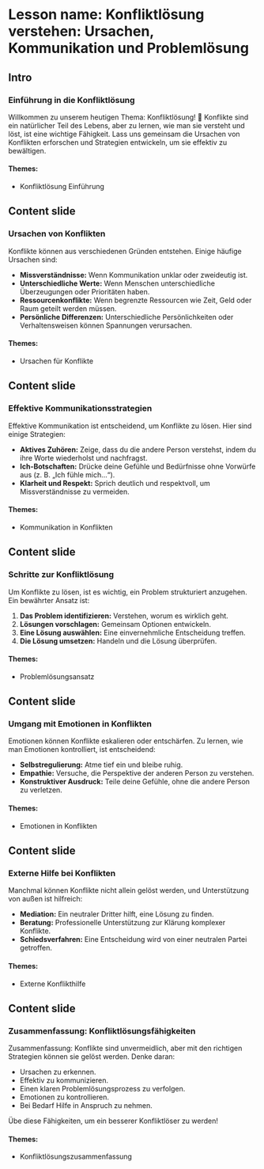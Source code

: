 # Lesson name: Konfliktlösung verstehen: Ursachen, Kommunikation und Problemlösung

## Intro

### Einführung in die Konfliktlösung

Willkommen zu unserem heutigen Thema: Konfliktlösung! 🤝 Konflikte sind ein natürlicher Teil des Lebens, aber zu lernen, wie man sie versteht und löst, ist eine wichtige Fähigkeit. Lass uns gemeinsam die Ursachen von Konflikten erforschen und Strategien entwickeln, um sie effektiv zu bewältigen.

#### **Themes:**
- Konfliktlösung Einführung

## Content slide

### Ursachen von Konflikten

Konflikte können aus verschiedenen Gründen entstehen. Einige häufige Ursachen sind:

- **Missverständnisse:** Wenn Kommunikation unklar oder zweideutig ist.
- **Unterschiedliche Werte:** Wenn Menschen unterschiedliche Überzeugungen oder Prioritäten haben.
- **Ressourcenkonflikte:** Wenn begrenzte Ressourcen wie Zeit, Geld oder Raum geteilt werden müssen.
- **Persönliche Differenzen:** Unterschiedliche Persönlichkeiten oder Verhaltensweisen können Spannungen verursachen.

#### **Themes:**
- Ursachen für Konflikte

## Content slide

### Effektive Kommunikationsstrategien

Effektive Kommunikation ist entscheidend, um Konflikte zu lösen. Hier sind einige Strategien:

- **Aktives Zuhören:** Zeige, dass du die andere Person verstehst, indem du ihre Worte wiederholst und nachfragst.
- **Ich-Botschaften:** Drücke deine Gefühle und Bedürfnisse ohne Vorwürfe aus (z. B. „Ich fühle mich…“).
- **Klarheit und Respekt:** Sprich deutlich und respektvoll, um Missverständnisse zu vermeiden.

#### **Themes:**
- Kommunikation in Konflikten

## Content slide

### Schritte zur Konfliktlösung

Um Konflikte zu lösen, ist es wichtig, ein Problem strukturiert anzugehen. Ein bewährter Ansatz ist:

1. **Das Problem identifizieren:** Verstehen, worum es wirklich geht.
2. **Lösungen vorschlagen:** Gemeinsam Optionen entwickeln.
3. **Eine Lösung auswählen:** Eine einvernehmliche Entscheidung treffen.
4. **Die Lösung umsetzen:** Handeln und die Lösung überprüfen.

#### **Themes:**
- Problemlösungsansatz

## Content slide

### Umgang mit Emotionen in Konflikten

Emotionen können Konflikte eskalieren oder entschärfen. Zu lernen, wie man Emotionen kontrolliert, ist entscheidend:

- **Selbstregulierung:** Atme tief ein und bleibe ruhig.
- **Empathie:** Versuche, die Perspektive der anderen Person zu verstehen.
- **Konstruktiver Ausdruck:** Teile deine Gefühle, ohne die andere Person zu verletzen.

#### **Themes:**
- Emotionen in Konflikten

## Content slide

### Externe Hilfe bei Konflikten

Manchmal können Konflikte nicht allein gelöst werden, und Unterstützung von außen ist hilfreich:

- **Mediation:** Ein neutraler Dritter hilft, eine Lösung zu finden.
- **Beratung:** Professionelle Unterstützung zur Klärung komplexer Konflikte.
- **Schiedsverfahren:** Eine Entscheidung wird von einer neutralen Partei getroffen.

#### **Themes:**
- Externe Konflikthilfe

## Content slide

### Zusammenfassung: Konfliktlösungsfähigkeiten

Zusammenfassung: Konflikte sind unvermeidlich, aber mit den richtigen Strategien können sie gelöst werden. Denke daran:

- Ursachen zu erkennen.
- Effektiv zu kommunizieren.
- Einen klaren Problemlösungsprozess zu verfolgen.
- Emotionen zu kontrollieren.
- Bei Bedarf Hilfe in Anspruch zu nehmen.

Übe diese Fähigkeiten, um ein besserer Konfliktlöser zu werden!

#### **Themes:**
- Konfliktlösungszusammenfassung
